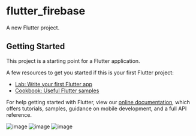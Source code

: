 # flutter_firebase

A new Flutter project.

## Getting Started

This project is a starting point for a Flutter application.

A few resources to get you started if this is your first Flutter project:

- [Lab: Write your first Flutter app](https://flutter.dev/docs/get-started/codelab)
- [Cookbook: Useful Flutter samples](https://flutter.dev/docs/cookbook)

For help getting started with Flutter, view our
[online documentation](https://flutter.dev/docs), which offers tutorials,
samples, guidance on mobile development, and a full API reference.


![image](https://user-images.githubusercontent.com/68896404/145726273-73781809-a5a9-4d7b-add3-6b7edeb8f72c.png)
![image](https://user-images.githubusercontent.com/68896404/145726484-0858787b-3a10-48c8-bf03-870d84398b90.png)
![image](https://user-images.githubusercontent.com/68896404/145726490-d018b396-c86d-4a67-89af-5d228d230cb8.png)


